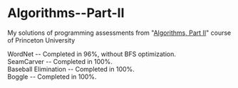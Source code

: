 # Algorithms--Part-II
My solutions of programming assessments from "[Algorithms, Part II](https://www.coursera.org/learn/algorithms-part2)" course of Princeton University

WordNet -- Completed in 96%, without BFS optimization.
<br/> SeamCarver -- Completed in 100%.
<br/> Baseball Elimination -- Completed in 100%.
<br/> Boggle -- Completed in 100%.
